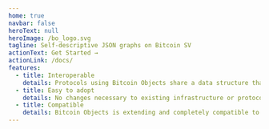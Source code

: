 ```yaml
---
home: true
navbar: false
heroText: null
heroImage: /bo_logo.svg
tagline: Self-descriptive JSON graphs on Bitcoin SV
actionText: Get Started →
actionLink: /docs/
features:
  - title: Interoperable
    details: Protocols using Bitcoin Objects share a data structure that enables a degree of interoperability, making your data more valuable.
  - title: Easy to adopt
    details: No changes necessary to existing infrastructure or protocols. Existing protocols can incrementally adopt Bitcoin Objects, depending on the applications needs.
  - title: Compatible
    details: Bitcoin Objects is extending and completely compatible to existing protocols like Bitcom and Operate.
---
```


<div class="buttons">
  <a href="https://t.me/bitbart"><span class="mdi mdi-telegram"></span></a>
  <a href="https://twitter.com/unanon_"><span class="mdi mdi-twitter"></span></a>
  <a href="https://github.com/MerlinB"><span class="mdi mdi-github-circle"></span></a>
</div>
